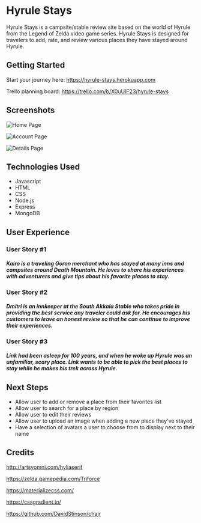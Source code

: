 # Hyrule Stays
Hyrule Stays is a campsite/stable review site based on the world of Hyrule from the Legend of Zelda video game series.  Hyrule Stays is designed for travelers to add, rate, and review various places they have stayed around Hyrule.

## Getting Started

Start your journey here: 
https://hyrule-stays.herokuapp.com

Trello planning board:
https://trello.com/b/X0uUIF23/hyrule-stays

## Screenshots

![Home Page](https://i.imgur.com/oRbKIIO.png)

![Account Page](https://i.imgur.com/vfJdqum.png)

![Details Page](https://i.imgur.com/POao3kV.png)

## Technologies Used
- Javascript
- HTML
- CSS
- Node.js
- Express
- MongoDB

## User Experience

### User Story #1
##### Kairo is a traveling Goron merchant who has stayed at many inns and campsites around Death Mountain.  He loves to share his experiences with adventurers and give tips about his favorite places to stay.

### User Story #2
##### Dmitri is an innkeeper at the South Akkala Stable who takes pride in providing the best service any traveler could ask for. He encourages his customers to leave an honest review so that he can continue to improve their experiences.

### User Story #3
##### Link had been asleep for 100 years, and when he woke up Hyrule was an unfamiliar, scary place.  Link wants to be able to pick the best places to stay while he makes his trek across Hyrule.

## Next Steps
- Allow user to add or remove a place from their favorites list
- Allow user to search for a place by region
- Allow user to edit their reviews
- Allow user to upload an image when adding a new place they've stayed
- Have a selection of avatars a user to choose from to display next to their name

## Credits

http://artsyomni.com/hyliaserif

https://zelda.gamepedia.com/Triforce

https://materializecss.com/

https://cssgradient.io/

https://github.com/DavidStinson/chajr
